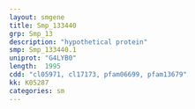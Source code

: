 ```yaml
---
layout: smgene
title: Smp_133440
grp: Smp_13
description: "hypothetical protein"
smp: Smp_133440.1
uniprot: "G4LYB0"
length:  1995
cdd: "cl05971, cl17173, pfam06699, pfam13679"
kk: K05287
categories: sm
---
```

